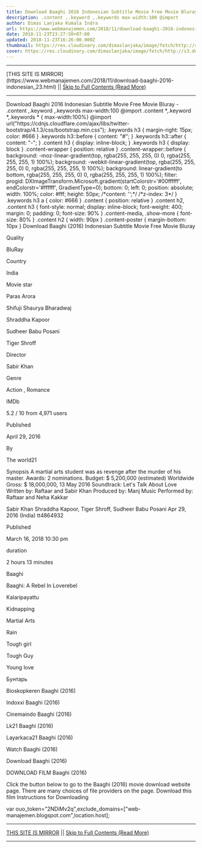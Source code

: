 ```yaml
---
title: Download Baaghi 2016 Indonesian Subtitle Movie Free Movie Bluray
description: .content ,.keyword ,.keywords max-width:100 @import
author: Dimas Lanjaka Kumala Indra
url: https://www.webmanajemen.com/2018/11/download-baaghi-2016-indonesian_23.html
date: 2018-11-23T23:27:50+07:00
updated: 2018-11-23T16:26:00.000Z
thumbnail: https://res.cloudinary.com/dimaslanjaka/image/fetch/http://s3.dunia21.net/wp-content/uploads/2017/06/film-baaghi-2016.jpg
cover: https://res.cloudinary.com/dimaslanjaka/image/fetch/http://s3.dunia21.net/wp-content/uploads/2017/06/film-baaghi-2016.jpg
---
```


<hr/> [THIS SITE IS MIRROR](https://www.webmanajemen.com/2018/11/download-baaghi-2016-indonesian_23.html) || <a href="https://www.webmanajemen.com/2018/11/download-baaghi-2016-indonesian_23.html" rel="follow" class="button" id="read-more">Skip to Full Contents (Read More)</a> <hr/> Download Baaghi 2016 Indonesian Subtitle Movie Free Movie Bluray - .content ,.keyword ,.keywords max-width:100 @import .content *,.keyword *,.keywords * { max-width:100%}   @import url("https://cdnjs.cloudflare.com/ajax/libs/twitter-bootstrap/4.1.3/css/bootstrap.min.css");  .keywords h3 { margin-right: 15px; color: #666 }   .keywords h3::before { content: "#"; }  .keywords h3::after { content: "-"; }  .content h3 { display: inline-block; }  .keywords h3 { display: block }  .content-wrapper {          position: relative      }      .content-wrapper::before {          background: -moz-linear-gradient(top, rgba(255, 255, 255, 0) 0, rgba(255, 255, 255, 1) 100%);          background: -webkit-linear-gradient(top, rgba(255, 255, 255, 0) 0, rgba(255, 255, 255, 1) 100%);          background: linear-gradient(to bottom, rgba(255, 255, 255, 0) 0, rgba(255, 255, 255, 1) 100%);          filter: progid: DXImageTransform.Microsoft.gradient(startColorstr='#00ffffff', endColorstr='#ffffff', GradientType=0);          bottom: 0;          left: 0;          position: absolute;          width: 100%;          color: #fff;          height: 50px;          /*content: '';*/          /*z-index: 3*/      }      .keywords h3 a {          color: #666      }      .content {          position: relative      }      .content h2,      .content h3 {          font-style: normal;          display: inline-block;          font-weight: 400;          margin: 0;          padding: 0;          font-size: 90%      }      .content-media,      .show-more {          font-size: 80%      }      .content h2 {          width: 90px      }      .content-poster {          margin-bottom: 10px      }    
  Download Baaghi (2016) Indonesian Subtitle Movie Free Movie Bluray 

  

  
  
  
  Quality 
  
  BluRay 
  
  
  
  Country 
  
  India 
  
  
  
  Movie star 
  
  Paras Arora 
  
  Shifuji Shaurya Bharadwaj 
  
  Shraddha Kapoor 
  
  Sudheer Babu Posani 
  
  Tiger Shroff 
  
  
  
  Director 
  
  Sabir Khan 
  
  
  
  Genre 
  
  Action , Romance 
  
  
  
  IMDb 
  
  5.2 
  / 
  10 
  from 
  4,971 
  users 
  
  
  Published 
  
  April 29, 2016 
  
  
  
  By 
  
  The world21 
  
  
  Synopsis 
 A martial arts student was as revenge after the murder of his master. 
 Awards: 2 nominations. 
 Budget: $ 5,200,000 (estimated) 
 Worldwide Gross: $ 18,000,000, 13 May 2016 
 Soundtrack: Let's Talk About Love Written by: Raftaar and Sabir Khan Produced by: Manj Music Performed by: Raftaar and Neha Kakkar 

  Sabir Khan 
  Shraddha Kapoor, Tiger Shroff, Sudheer Babu Posani 
  Apr 29, 2016 (India) 
  tt4864932 
 
  
  
  Published 
  
  March 16, 2018 10:30 pm 
  
  
  
  duration 
  
  2 hours 13 minutes 
  
  
  
  Baaghi 
  
  Baaghi: A Rebel In Loverebel 
  
  Kalaripayattu 
  
  Kidnapping 
  
  Martial Arts 
  
  Rain 
  
  Tough girl 
  
  Tough Guy 
  
  Young love 
  
  Бунтарь 
  
  Bioskopkeren Baaghi (2016) 
  
  Indoxxi Baaghi (2016) 
  
  Cinemaindo Baaghi (2016) 
  
  Lk21 Baaghi (2016) 
  
  Layarkaca21 Baaghi (2016) 
  
  Watch Baaghi (2016) 
  
  Download Baaghi (2016) 
  
  
  

  
  DOWNLOAD FILM Baaghi (2016) 
  
  Click the button below to go to the Baaghi (2016) movie download website page.  There are many choices of file providers on the page. 
   Download this film   Instructions for Downloading 
  
  var ouo_token="2NDiMv2q",exclude_domains=["web-manajemen.blogspot.com",location.host]; <hr/> [THIS SITE IS MIRROR](https://www.webmanajemen.com/2018/11/download-baaghi-2016-indonesian_23.html) || <a href="https://www.webmanajemen.com/2018/11/download-baaghi-2016-indonesian_23.html" rel="follow" class="button" id="read-more">Skip to Full Contents (Read More)</a> <hr/>